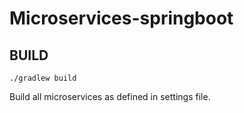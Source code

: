 # Microservices-springboot

## BUILD

```./gradlew build```

Build all microservices as defined in settings file.



